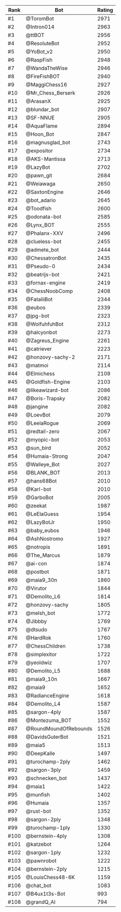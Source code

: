 Rank|Bot|Rating
---|---|---
#1|@ToromBot|2971
#2|@Intron014|2963
#3|@ttBOT|2956
#4|@ResoluteBot|2952
#5|@YoBot_v2|2950
#6|@RaspFish|2948
#7|@WandaTheWise|2946
#8|@FireFishBOT|2940
#9|@MaggiChess16|2927
#10|@Mr_Chess_Berserk|2926
#11|@ArasanX|2925
#12|@blundar_bot|2907
#13|@SF-NNUE|2905
#14|@AquaFlame|2894
#15|@Hoon_Bot|2847
#16|@magnusglad_bot|2743
#17|@expositor|2734
#18|@AKS-Mantissa|2713
#19|@LazyBot|2702
#20|@pawn_git|2684
#21|@Weiawaga|2650
#22|@SaxtonEngine|2646
#23|@bot_adario|2645
#24|@Toodfish|2600
#25|@odonata-bot|2585
#26|@Lynx_BOT|2555
#27|@Phalanx-XXV|2496
#28|@clueless-bot|2455
#29|@admete_bot|2444
#30|@ChessatronBot|2435
#31|@Pseudo-0|2434
#32|@beatrijs-bot|2421
#33|@fornax-engine|2419
#34|@ChessNoobComp|2408
#35|@FataliiBot|2344
#36|@eubos|2339
#37|@jpg-bot|2323
#38|@WolfuhfuhBot|2312
#39|@halcyonbot|2273
#40|@Zagreus_Engine|2261
#41|@catriever|2223
#42|@honzovy-sachy-2|2171
#43|@matmoi|2114
#44|@Elmichess|2109
#45|@Goldfish-Engine|2103
#46|@likeawizard-bot|2086
#47|@Boris-Trapsky|2082
#48|@jangine|2082
#49|@LoevBot|2079
#50|@LeelaRogue|2069
#51|@redtail-zero|2067
#52|@myopic-bot|2053
#53|@sun_bird|2052
#54|@Humaia-Strong|2047
#55|@Walleye_Bot|2027
#56|@BLANK_BOT|2013
#57|@hans68Bot|2010
#58|@Karl-bot|2010
#59|@GarboBot|2005
#60|@zeekat|1987
#61|@LeElaGuess|1954
#62|@LazyBotJr|1950
#63|@baby_eubos|1946
#64|@AshNostromo|1927
#65|@notropis|1891
#66|@The_Marcus|1879
#67|@ai-con|1874
#68|@postbot|1871
#69|@maia9_30n|1860
#70|@Virutor|1844
#71|@Demolito_L6|1814
#72|@honzovy-sachy|1805
#73|@melsh_bot|1772
#74|@Jibbby|1769
#75|@dtsudo|1767
#76|@HardRok|1760
#77|@ChessChildren|1738
#78|@simplexitor|1722
#79|@yeoldwiz|1707
#80|@Demolito_L5|1688
#81|@maia9_10n|1667
#82|@maia9|1652
#83|@RadianceEngine|1618
#84|@Demolito_L4|1587
#85|@sargon-4ply|1587
#86|@Montezuma_BOT|1552
#87|@RoundMoundOfRebounds|1526
#88|@DavidsGuterBot|1521
#89|@maia5|1513
#90|@DeepKalle|1497
#91|@turochamp-2ply|1462
#92|@sargon-3ply|1459
#93|@schnecken_bot|1437
#94|@maia1|1422
#95|@munfish|1402
#96|@Humaia|1357
#97|@rust-bot|1352
#98|@sargon-2ply|1348
#99|@turochamp-1ply|1330
#100|@bernstein-4ply|1308
#101|@katzebot|1264
#102|@sargon-1ply|1232
#103|@pawnrobot|1222
#104|@bernstein-2ply|1215
#105|@LouisChess48-6K|1159
#106|@chat_bot|1083
#107|@B4ux1t3s-Bot|993
#108|@grandQ_AI|794
